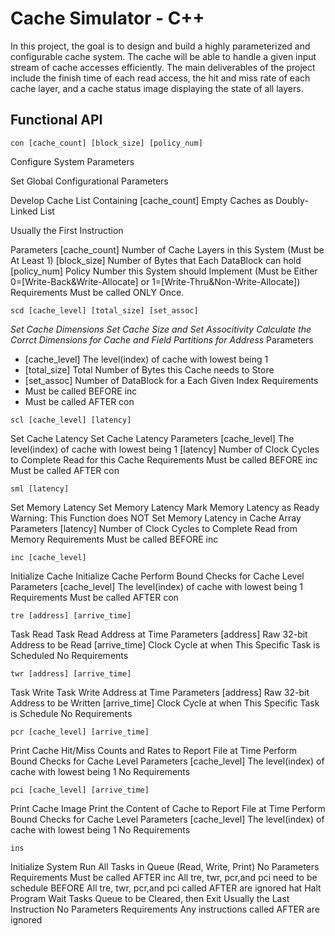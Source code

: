 # Cache Simulator - C++
In this project, the goal is to design and build a highly parameterized and configurable cache system. The cache will be able to handle a given input stream of cache accesses efficiently. The main deliverables of the project include the finish time of each read access, the hit and miss rate of each cache layer, and a cache status image displaying the state of all layers.
## Functional API
`con [cache_count] [block_size] [policy_num]`

Configure System Parameters

Set Global Configurational Parameters

Develop Cache List Containing [cache_count] Empty Caches as Doubly-Linked List 

Usually the First Instruction

Parameters
[cache_count] Number of Cache Layers in this System (Must be At Least 1)
[block_size] Number of Bytes that Each DataBlock can hold
[policy_num] Policy Number this System should Implement (Must be Either 0=[Write-Back&Write-Allocate] or 1=[Write-Thru&Non-Write-Allocate])
Requirements
Must be called ONLY Once.

`scd [cache_level] [total_size] [set_assoc]`

_Set Cache Dimensions
Set Cache Size and Set Associtivity
Calculate the Corrct Dimensions for Cache and Field Partitions for Address_
Parameters
- [cache_level] The level(index) of cache with lowest being 1
- [total_size] Total Number of Bytes this Cache needs to Store
- [set_assoc] Number of DataBlock for a Each Given Index
Requirements
- Must be called BEFORE inc
- Must be called AFTER con

`scl [cache_level] [latency]      ` 

Set Cache Latency
Set Cache Latency
Parameters
[cache_level] The level(index) of cache with lowest being 1
[latency] Number of Clock Cycles to Complete Read for this Cache
Requirements
Must be called BEFORE inc
Must be called AFTER con

`sml [latency]                    `   

Set Memory Latency
Set Memory Latency
Mark Memory Latency as Ready
Warning: This Function does NOT Set Memory Latency in Cache Array
Parameters
[latency]	Number of Clock Cycles to Complete Read from Memory
Requirements
Must be called BEFORE inc

`inc [cache_level]         `

Initialize Cache
Initialize Cache
Perform Bound Checks for Cache Level
Parameters
[cache_level]	The level(index) of cache with lowest being 1
Requirements
Must be called AFTER con

`tre [address] [arrive_time]    `      

Task Read
Task Read Address at Time
Parameters
[address] Raw 32-bit Address to be Read
[arrive_time] 	Clock Cycle at when This Specific Task is Scheduled
No Requirements

`twr [address] [arrive_time]      `    

Task Write
Task Write Address at Time
Parameters
[address]	Raw 32-bit Address to be Written
[arrive_time] Clock Cycle at when This Specific Task is Schedule
No Requirements

`pcr [cache_level] [arrive_time]          `     

Print Cache Hit/Miss Counts and Rates to Report File at Time
Perform Bound Checks for Cache Level
Parameters
[cache_level]	The level(index) of cache with lowest being 1
No Requirements

`pci [cache_level] [arrive_time]`

Print Cache Image
Print the Content of Cache to Report File at Time
Perform Bound Checks for Cache Level
Parameters
[cache_level]	The level(index) of cache with lowest being 1
No Requirements

`ins   `              

Initialize System
Run All Tasks in Queue (Read, Write, Print)
No Parameters
Requirements
Must be called AFTER inc
All tre, twr, pcr,and pci need to be schedule BEFORE
All tre, twr, pcr,and pci called AFTER are ignored
hat
Halt Program
Wait Tasks Queue to be Cleared, then Exit
Usually the Last Instruction
No Parameters
Requirements
Any instructions called AFTER are ignored
